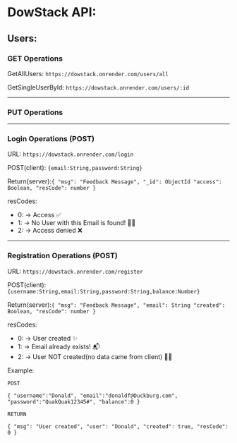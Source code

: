 # DowStack API:

## Users:

### GET Operations

GetAllUsers:
`https://dowstack.onrender.com/users/all`

GetSingleUserById:
`https://dowstack.onrender.com/users/:id`

---

### PUT Operations

---

### Login Operations (POST)

URL: `https://dowstack.onrender.com/login`

POST(client): `{email:String,password:String}`

Return(server):`{
	"msg": "Feedback Message",
    "_id": ObjectId
	"access": Boolean,
	"resCode": number
}`

resCodes:

- 0: -> Access ✅
- 1: -> No User with this Email is found! 🙅‍♂️
- 2: -> Access denied ❌

---

### Registration Operations (POST)

URL: `https://dowstack.onrender.com/register`

POST(client): `{username:String,email:String,password:String,balance:Number}`

Return(server):`{
	"msg": "Feedback Message",
    "email": String
	"created": Boolean,
	"resCode": number
}`

resCodes:

- 0: -> User created ✨
- 1: -> Email already exists! 📬
- 2: -> User NOT created(no data came from client) 🤷‍♂️

Example:

`POST`

`{
	"username":"Donald",
	"email":"donaldf@Duckburg.com",
    "password":"QuakQuak12345#",
	"balance":0
}`

`RETURN`

`{
	"msg": "User created",
	"user": "Donald",
	"created": true,
	"resCode": 0
}`
